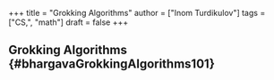 +++
title = "Grokking Algorithms"
author = ["Inom Turdikulov"]
tags = ["CS,", "math"]
draft = false
+++

## Grokking Algorithms {#bhargavaGrokkingAlgorithms101}
